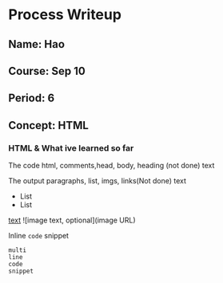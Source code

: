# Process Writeup

## Name: Hao
## Course: Sep 10
## Period: 6
## Concept: HTML

### HTML & What ive learned so far 

The code
html, comments,head, body, heading (not done)
text



The output
paragraphs, list, imgs, links(Not done)
text




* List
* List

[text](URL)
![image text, optional](image URL)

Inline `code` snippet

```language
multi
line
code
snippet
```
